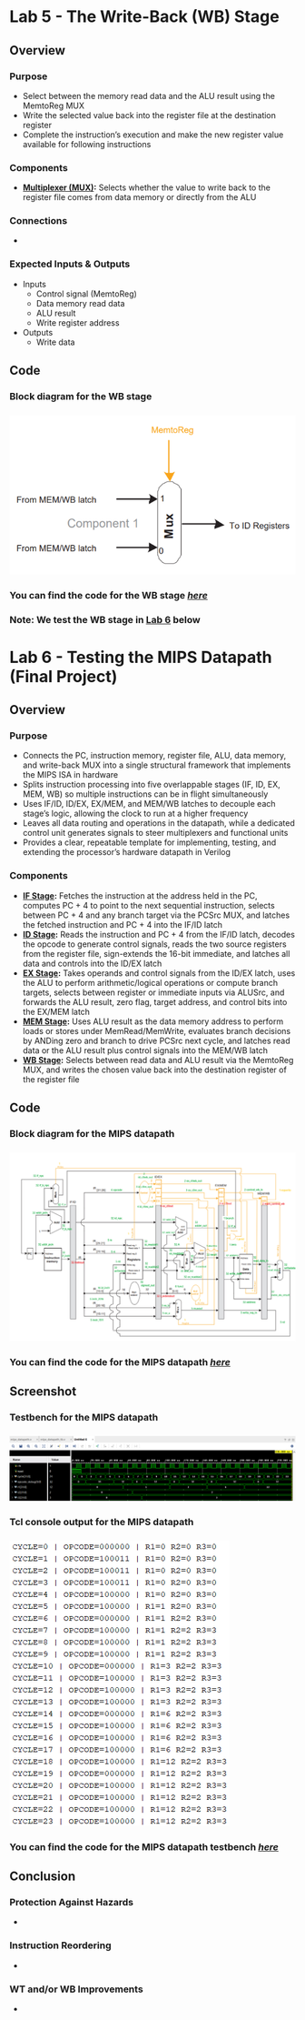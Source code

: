 # Lab 5 - The Write-Back (WB) Stage

## Overview
### Purpose
- Select between the memory read data and the ALU result using the MemtoReg MUX
- Write the selected value back into the register file at the destination register
- Complete the instruction’s execution and make the new register value available for following instructions
### Components
- [**Multiplexer (MUX)**](https://github.com/fctanglao/ComputerArchitectureLabs/blob/main/Labs%205%20%26%206/mux_2x1_32bit.v)**:** Selects whether the value to write back to the register file comes from data memory or directly from the ALU
### Connections
- 
### Expected Inputs & Outputs
- Inputs
  - Control signal (MemtoReg)
  - Data memory read data
  - ALU result
  - Write register address
- Outputs
  - Write data

## Code
### Block diagram for the WB stage
### ![Block diagram](https://github.com/fctanglao/ComputerArchitectureLabs/blob/main/Labs%205%20%26%206/wb%20stage%20block%20diagram.png)
### You can find the code for the WB stage [*here*](https://github.com/fctanglao/ComputerArchitectureLabs/blob/main/Labs%205%20%26%206/wb_stage.v)

### Note: We test the WB stage in [Lab 6](#lab-6---testing-the-mips-datapath-final-project) below
# Lab 6 - Testing the MIPS Datapath (Final Project)

## Overview
### Purpose
- Connects the PC, instruction memory, register file, ALU, data memory, and write-back MUX into a single structural framework that implements the MIPS ISA in hardware
- Splits instruction processing into five overlappable stages (IF, ID, EX, MEM, WB) so multiple instructions can be in flight simultaneously
- Uses IF/ID, ID/EX, EX/MEM, and MEM/WB latches to decouple each stage’s logic, allowing the clock to run at a higher frequency
- Leaves all data routing and operations in the datapath, while a dedicated control unit generates signals to steer multiplexers and functional units
- Provides a clear, repeatable template for implementing, testing, and extending the processor’s hardware datapath in Verilog
### Components
- [**IF Stage**](https://github.com/fctanglao/ComputerArchitectureLabs/blob/main/Labs%205%20%26%206/if_stage.v)**:** Fetches the instruction at the address held in the PC, computes PC + 4 to point to the next sequential instruction, selects between PC + 4 and any branch target via the PCSrc MUX, and latches the fetched instruction and PC + 4 into the IF/ID latch
- [**ID Stage**](https://github.com/fctanglao/ComputerArchitectureLabs/blob/main/Labs%205%20%26%206/id_stage.v)**:** Reads the instruction and PC + 4 from the IF/ID latch, decodes the opcode to generate control signals, reads the two source registers from the register file, sign-extends the 16-bit immediate, and latches all data and controls into the ID/EX latch
- [**EX Stage**](https://github.com/fctanglao/ComputerArchitectureLabs/blob/main/Labs%205%20%26%206/ex_stage.v)**:** Takes operands and control signals from the ID/EX latch, uses the ALU to perform arithmetic/logical operations or compute branch targets, selects between register or immediate inputs via ALUSrc, and forwards the ALU result, zero flag, target address, and control bits into the EX/MEM latch
- [**MEM Stage**](https://github.com/fctanglao/ComputerArchitectureLabs/blob/main/Labs%205%20%26%206/mem_stage.v)**:** Uses ALU result as the data memory address to perform loads or stores under MemRead/MemWrite, evaluates branch decisions by ANDing zero and branch to drive PCSrc next cycle, and latches read data or the ALU result plus control signals into the MEM/WB latch
- [**WB Stage**](https://github.com/fctanglao/ComputerArchitectureLabs/blob/main/Labs%205%20%26%206/wb_stage.v)**:** Selects between read data and ALU result via the MemtoReg MUX, and writes the chosen value back into the destination register of the register file

## Code
### Block diagram for the MIPS datapath
### ![Block diagram](https://github.com/fctanglao/ComputerArchitectureLabs/blob/main/Labs%205%20%26%206/mips%20datapath%20block%20diagram.png)
### You can find the code for the MIPS datapath [*here*](https://github.com/fctanglao/ComputerArchitectureLabs/blob/main/Labs%205%20%26%206/mips_datapath.v)

## Screenshot
### Testbench for the MIPS datapath
### ![Testbench](https://github.com/fctanglao/ComputerArchitectureLabs/blob/main/Labs%205%20%26%206/mips%20datapath%20testbench.png)
### Tcl console output for the MIPS datapath
### ![Tcl console](https://github.com/fctanglao/ComputerArchitectureLabs/blob/main/Labs%205%20%26%206/mips%20datapath%20tcl%20console%20output.png)
### You can find the code for the MIPS datapath testbench [*here*](https://github.com/fctanglao/ComputerArchitectureLabs/blob/main/Labs%205%20%26%206/mips_datapath_tb.v)

## Conclusion
### Protection Against Hazards
-   
### Instruction Reordering
- 
### WT and/or WB Improvements
- 
